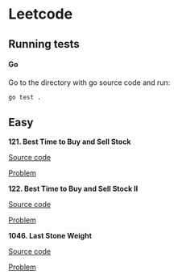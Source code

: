 # Leetcode

## Running tests

#### Go

Go to the directory with go source code and run:
```bash
go test .
```


## Easy

**121. Best Time to Buy and Sell Stock**

[Source code](https://github.com/ptrsd/leetcode/tree/master/121)

[Problem](https://leetcode.com/problems/best-time-to-buy-and-sell-stock/)

**122. Best Time to Buy and Sell Stock II**

[Source code](https://github.com/ptrsd/leetcode/tree/master/122)

[Problem](https://leetcode.com/problems/best-time-to-buy-and-sell-stock-ii/)

**1046. Last Stone Weight**

[Source code](https://github.com/ptrsd/leetcode/tree/master/1046)

[Problem](https://leetcode.com/problems/last-stone-weight/)


